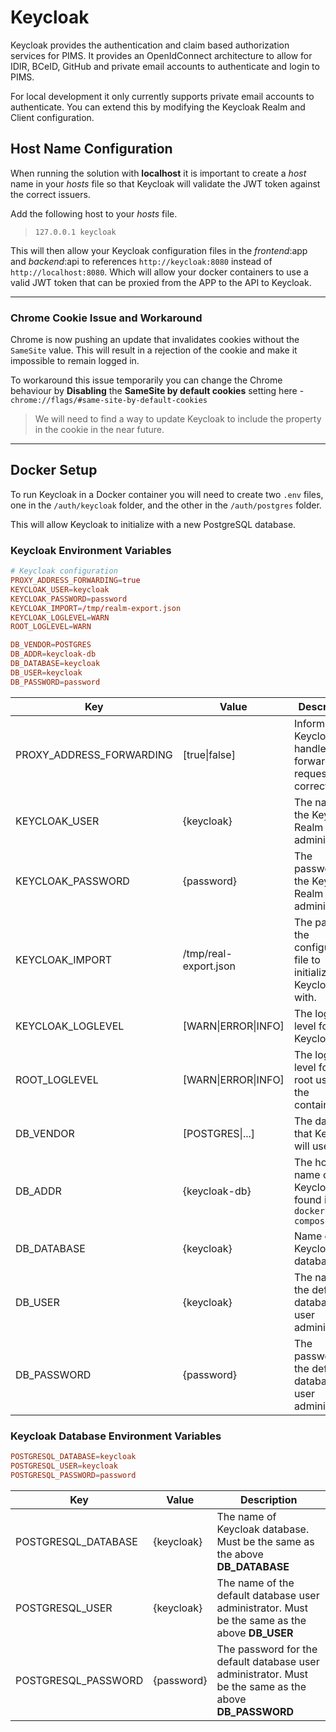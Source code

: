 # Keycloak

Keycloak provides the authentication and claim based authorization services for PIMS.
It provides an OpenIdConnect architecture to allow for IDIR, BCeID, GitHub and private email accounts to authenticate and login to PIMS.

For local development it only currently supports private email accounts to authenticate.
You can extend this by modifying the Keycloak Realm and Client configuration.

## Host Name Configuration

When running the solution with **localhost** it is important to create a _host_ name in your _hosts_ file so that Keycloak will validate the JWT token against the correct issuers.

Add the following host to your _hosts_ file.

> `127.0.0.1 keycloak`

This will then allow your Keycloak configuration files in the _frontend_:app and _backend_:api to references `http://keycloak:8080` instead of `http://localhost:8080`.
Which will allow your docker containers to use a valid JWT token that can be proxied from the APP to the API to Keycloak.

---

### Chrome Cookie Issue and Workaround

Chrome is now pushing an update that invalidates cookies without the `SameSite` value. This will result in a rejection of the cookie and make it impossible to remain logged in.

To workaround this issue temporarily you can change the Chrome behaviour by **Disabling** the **SameSite by default cookies** setting here - `chrome://flags/#same-site-by-default-cookies`

> We will need to find a way to update Keycloak to include the property in the cookie in the near future.

---

## Docker Setup

To run Keycloak in a Docker container you will need to create two `.env` files, one in the `/auth/keycloak` folder, and the other in the `/auth/postgres` folder.

This will allow Keycloak to initialize with a new PostgreSQL database.

### Keycloak Environment Variables

```conf
# Keycloak configuration
PROXY_ADDRESS_FORWARDING=true
KEYCLOAK_USER=keycloak
KEYCLOAK_PASSWORD=password
KEYCLOAK_IMPORT=/tmp/realm-export.json
KEYCLOAK_LOGLEVEL=WARN
ROOT_LOGLEVEL=WARN

DB_VENDOR=POSTGRES
DB_ADDR=keycloak-db
DB_DATABASE=keycloak
DB_USER=keycloak
DB_PASSWORD=password
```

| Key                      | Value                 | Description                                                         |
| ------------------------ | --------------------- | ------------------------------------------------------------------- |
| PROXY_ADDRESS_FORWARDING | [true\|false]         | Informs Keycloak to handle proxy forwarded requests correctly.      |
| KEYCLOAK_USER            | {keycloak}            | The name of the Keycloak Realm administrator.                       |
| KEYCLOAK_PASSWORD        | {password}            | The password for the Keycloak Realm administrator.                  |
| KEYCLOAK_IMPORT          | /tmp/real-export.json | The path to the configuration file to initialize Keycloak with.     |
| KEYCLOAK_LOGLEVEL        | [WARN\|ERROR\|INFO]   | The logging level for Keycloak.                                     |
| ROOT_LOGLEVEL            | [WARN\|ERROR\|INFO]   | The logging level for the root user of the container.               |
| DB_VENDOR                | [POSTGRES\|...]       | The database that Keycloak will use.                                |
| DB_ADDR                  | {keycloak-db}         | The host name of the Keycloak DB found in the `docker-compose.yaml` |
| DB_DATABASE              | {keycloak}            | Name of the Keycloak database.                                      |
| DB_USER                  | {keycloak}            | The name of the default database user administrator.                |
| DB_PASSWORD              | {password}            | The password for the default database user administrator.           |

### Keycloak Database Environment Variables

```conf
POSTGRESQL_DATABASE=keycloak
POSTGRESQL_USER=keycloak
POSTGRESQL_PASSWORD=password
```

| Key                 | Value      | Description                                                                                             |
| ------------------- | ---------- | ------------------------------------------------------------------------------------------------------- |
| POSTGRESQL_DATABASE | {keycloak} | The name of Keycloak database. Must be the same as the above **DB_DATABASE**                            |
| POSTGRESQL_USER     | {keycloak} | The name of the default database user administrator. Must be the same as the above **DB_USER**          |
| POSTGRESQL_PASSWORD | {password} | The password for the default database user administrator. Must be the same as the above **DB_PASSWORD** |
